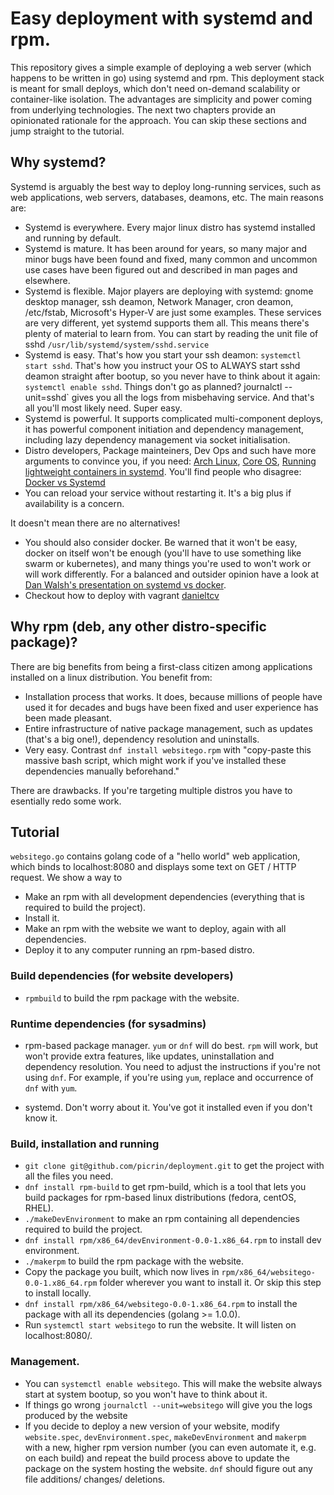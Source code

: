 # Easy deployment with systemd and rpm.

This repository gives a simple example of deploying a web server (which happens to be written in go) using systemd and rpm. This deployment stack is meant for small deploys, which don't need on-demand scalability or container-like isolation. The advantages are simplicity and power coming from underlying technologies. The next two chapters provide an opinionated rationale for the approach. You can skip these sections and jump straight to the tutorial.

## Why systemd?

Systemd is arguably the best way to deploy long-running services, such as web applications, web servers, databases, deamons, etc. The main reasons are:

 * Systemd is everywhere. Every major linux distro has systemd installed and running by default.
 * Systemd is mature. It has been around for years, so many major and minor bugs have been found and fixed, many common and uncommon use cases have been figured out and described in man pages and elsewhere.
 * Systemd is flexible. Major players are deploying with systemd: gnome desktop manager, ssh deamon, Network Manager, cron deamon, /etc/fstab, Microsoft's Hyper-V are just some examples. These services are very different, yet systemd supports them all. This means there's plenty of material to learn from. You can start by reading the unit file of sshd `/usr/lib/systemd/system/sshd.service` 
 * Systemd is easy. That's how you start your ssh deamon: `systemctl start sshd`. That's how you instruct your OS to ALWAYS start sshd deamon straight after bootup, so you never have to think about it again: `systemctl enable sshd`. Things don't go as planned? journalctl --unit=sshd` gives you all the logs from misbehaving service. And that's all you'll most likely need. Super easy.
 * Systemd is powerful. It supports complicated multi-component deploys, it has powerful component initiation and dependency management, including lazy dependency management via socket initialisation.
 * Distro developers, Package mainteiners, Dev Ops and such have more arguments to convince you, if you need: [Arch Linux](https://bbs.archlinux.org/viewtopic.php?pid=1149530#p1149530), [Core OS](https://coreos.com/using-coreos/systemd/), [Running lightweight containers in systemd](https://fedoraproject.org/wiki/Features/SystemdLightweightContainers). You'll find people who disagree: [Docker vs Systemd](http://thenewstack.io/why-docker-containers-and-systemd-drive-a-wedge-through-the-concept-of-linux-distributions/)
 * You can reload your service without restarting it. It's a big plus if availability is a concern.

It doesn't mean there are no alternatives!

 * You should also consider docker. Be warned that it won't be easy, docker on itself won't be enough (you'll have to use something like swarm or kubernetes), and many things you're used to won't work or will work differently. For a balanced and outsider opinion have a look at [Dan Walsh's presentation on systemd vs docker](https://www.youtube.com/watch?v=35biGFCWdlQ).
 * Checkout how to deploy with vagrant [danieltcv](https://github.com/danieltcv/product_reviews/tree/master)

## Why rpm (deb, any other distro-specific package)?

There are big benefits from being a first-class citizen among applications installed on a linux distribution. You benefit from:
 * Installation process that works. It does, because millions of people have used it for decades and bugs have been fixed and user experience has been made pleasant.
 * Entire infrastructure of native package management, such as updates (that's a big one!), dependency resolution and uninstalls.
 * Very easy. Contrast `dnf install websitego.rpm` with "copy-paste this massive bash script, which might work if you've installed these dependencies manually beforehand."

There are drawbacks. If you're targeting multiple distros you have to esentially redo some work.

## Tutorial

`websitego.go` contains golang code of a "hello world" web application, which binds to localhost:8080 and displays some text on GET / HTTP request. We show a way to
* Make an rpm with all development dependencies (everything that is required to build the project).
* Install it.
* Make an rpm with the website we want to deploy, again with all dependencies.
* Deploy it to any computer running an rpm-based distro.

### Build dependencies (for website developers)

* `rpmbuild` to build the rpm package with the website.

### Runtime dependencies (for sysadmins)

* rpm-based package manager. `yum` or `dnf` will do best. `rpm` will work, but won't provide extra features, like updates, uninstallation and dependency resolution. You need to adjust the instructions if you're not using `dnf`. For example, if you're using `yum`, replace and occurrence of `dnf` with `yum`.

* systemd. Don't worry about it. You've got it installed even if you don't know it.

### Build, installation and running

* `git clone git@github.com/picrin/deployment.git` to get the project with all the files you need.
* `dnf install rpm-build` to get rpm-build, which is a tool that lets you build packages for rpm-based linux distributions (fedora, centOS, RHEL).
* `./makeDevEnvironment` to make an rpm containing all dependencies required to build the project.
* `dnf install rpm/x86_64/devEnvironment-0.0-1.x86_64.rpm` to install dev environment.
* `./makerpm` to build the rpm package with the website.
* Copy the package you built, which now lives in `rpm/x86_64/websitego-0.0-1.x86_64.rpm` folder wherever you want to install it. Or skip this step to install locally.
* `dnf install rpm/x86_64/websitego-0.0-1.x86_64.rpm` to install the package with all its dependencies (golang >= 1.0.0).
* Run `systemctl start websitego` to run the website. It will listen on localhost:8080/.

### Management.

* You can `systemctl enable websitego`. This will make the website always start at system bootup, so you won't have to think about it.
* If things go wrong `journalctl --unit=websitego` will give you the logs produced by the website
* If you decide to deploy a new version of your website, modify `website.spec`, `devEnvironment.spec`, `makeDevEnvironment` and `makerpm` with a new, higher rpm version number (you can even automate it, e.g. on each build) and repeat the build process above to update the package on the system hosting the website. `dnf` should figure out any file additions/ changes/ deletions.
